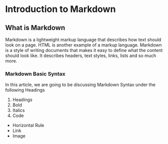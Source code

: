 # Introduction to Markdown

## What is Markdown
Markdown is a lightweight markup language that describes how text should look on a page. HTML is another example of a markup language. Markdown is a style of writing documents that makes it easy to define what the content should look like. It describes headers, text styles, links, lists and so much more. 

### Markdown Basic Syntax
In this article, we are going to be discussing Markdown Syntax under the following Headings
1. Headings
2. Bold
3. Italics
4. Code

- Horizontal Rule
- Link
- Image
